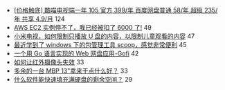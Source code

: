 - [[价格触底] 酷喵电视端一年 105 官方 399/年 百度网盘普通 58/年 超级 235/年 共享 4.9/月](https://www.v2ex.com/t/628940) 124
- [AWS EC2 实例停不了，我已经被扣了 6000 了!](https://www.v2ex.com/t/629015) 49
- [小米电视，如何限制只播放 U 盘的内容，以限制儿童观看的内容](https://www.v2ex.com/t/628945) 47
- [最近学到了 windows 下的包管理工具 scoop，感觉非常便利](https://www.v2ex.com/t/628943) 45
- [一个用 Go 语言实现的 Web 网盘应用-Gofi](https://www.v2ex.com/t/628911) 42
- [如何让红外摄像头失效](https://www.v2ex.com/t/629028) 33
- [多余的一台 MBP 13"拿来干点什么好？](https://www.v2ex.com/t/628922) 33
- [什么软件能快速填充满硬盘的剩余空间？](https://www.v2ex.com/t/629066) 29
